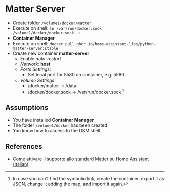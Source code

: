 # Matter Server

- Create folder `/volume1/docker/matter`
- Execute on shell: `ln /var/run/docker.sock /volume1/docker/docker.sock -s`
- **Container Manager**
- Execute on shell: `docker pull ghcr.io/home-assistant-libs/python-matter-server:stable`
- Create new container **matter-server**
    - Enable *auto-restart*
    - *Network*: **host**
    - *Ports Settings*:
        - Set local port for 5580 on container, e.g. 5580
    - *Volume Settings*:
        - /docker/matter -> /data
        - /docker/docker.sock -> /var/run/docker.sock [^1]

[^1]: In case you can't find the symbolic link, create the container, export it as JSON, change it adding the map, and import it again.

## Assumptions

- You have installed **Container Manager**
- The folder `/volume1/docker` has been created
- You know how to access to the DSM shell

## References

- [Come attivare il supporto allo standard Matter su Home Assistant (Italian)](https://indomus.it/guide/come-attivare-il-supporto-a-matter-su-home-assistant/#docker)
